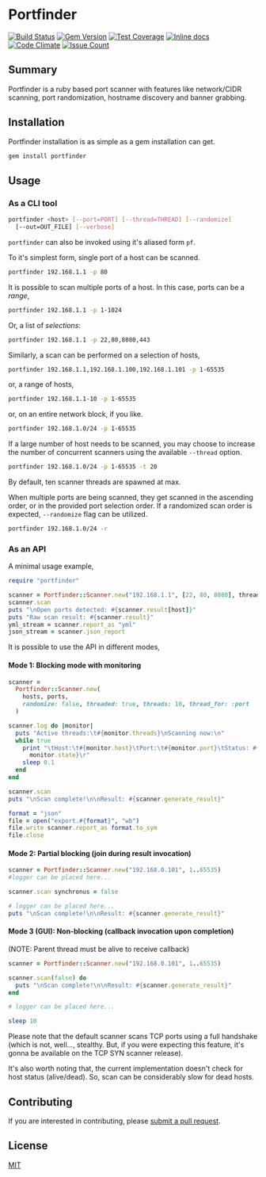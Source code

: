 # Portfinder

[![Build Status](https://travis-ci.org/atshakil/portfinder.svg?branch=master)](https://travis-ci.org/atshakil/portfinder)
[![Gem Version](https://badge.fury.io/rb/portfinder.svg)](https://badge.fury.io/rb/portfinder)
[![Test Coverage](https://codeclimate.com/github/atshakil/portfinder/badges/coverage.svg)](https://codeclimate.com/github/atshakil/portfinder/coverage)
[![Inline docs](http://inch-ci.org/github/atshakil/portfinder.svg?branch=master)](http://inch-ci.org/github/atshakil/portfinder)
[![Code Climate](https://codeclimate.com/github/atshakil/portfinder/badges/gpa.svg)](https://codeclimate.com/github/atshakil/portfinder)
[![Issue Count](https://codeclimate.com/github/atshakil/portfinder/badges/issue_count.svg)](https://codeclimate.com/github/atshakil/portfinder)

## Summary

Portfinder is a ruby based port scanner with features like network/CIDR
scanning, port randomization, hostname discovery and banner grabbing.

## Installation

Portfinder installation is as simple as a gem installation can get.

```sh
gem install portfinder
```

## Usage

### As a CLI tool

```sh
portfinder <host> [--port=PORT] [--thread=THREAD] [--randomize]
  [--out=OUT_FILE] [--verbose]
```

`portfinder` can also be invoked using it's aliased form `pf`.

To it's simplest form, single port of a host can be scanned.

```sh
portfinder 192.168.1.1 -p 80
```

It is possible to scan multiple ports of a host. In this case, ports can be a
*range*,

```sh
portfinder 192.168.1.1 -p 1-1024
```

Or, a list of *selections*:

```sh
portfinder 192.168.1.1 -p 22,80,8080,443
```

Similarly, a scan can be performed on a selection of hosts,

```sh
portfinder 192.168.1.1,192.168.1.100,192.168.1.101 -p 1-65535
```

or, a range of hosts,

```sh
portfinder 192.168.1.1-10 -p 1-65535
```

or, on an entire network block, if you like.

```sh
portfinder 192.168.1.0/24 -p 1-65535
```

If a large number of host needs to be scanned, you may choose to increase the
number of concurrent scanners using the available `--thread` option.

```sh
portfinder 192.168.1.0/24 -p 1-65535 -t 20
```

By default, ten scanner threads are spawned at max.

When multiple ports are being scanned, they get scanned in the ascending order,
or in the provided port selection order. If a randomized scan order is expected,
`--randomize` flag can be utilized.

```sh
portfinder 192.168.1.0/24 -r
```

### As an API

A minimal usage example,

```ruby
require "portfinder"

scanner = Portfinder::Scanner.new("192.168.1.1", [22, 80, 8080], threads = 5)
scanner.scan
puts "\nOpen ports detected: #{scanner.result[host]}"
puts "Raw scan result: #{scanner.result}"
yml_stream = scanner.report_as "yml"
json_stream = scanner.json_report
```

It is possible to use the API in different modes,

#### Mode 1: Blocking mode with monitoring

```ruby
scanner =
  Portfinder::Scanner.new(
    hosts, ports,
    randomize: false, threaded: true, threads: 10, thread_for: :port
  )

scanner.log do |monitor|
  puts "Active threads:\t#{monitor.threads}\nScanning now:\n"
  while true
    print "\tHost:\t#{monitor.host}\tPort:\t#{monitor.port}\tStatus: #{
      monitor.state}\r"
    sleep 0.1
  end
end

scanner.scan
puts "\nScan complete!\n\nResult: #{scanner.generate_result}"

format = "json"
file = open("export.#{format}", "wb")
file.write scanner.report_as format.to_sym
file.close
```

#### Mode 2: Partial blocking (join during result invocation)

```ruby
scanner = Portfinder::Scanner.new("192.168.0.101", 1..65535)
#logger can be placed here...

scanner.scan synchronus = false

# logger can be placed here...
puts "\nScan complete!\n\nResult: #{scanner.generate_result}"
```

#### Mode 3 (GUI): Non-blocking (callback invocation upon completion)

(NOTE: Parent thread must be alive to receive callback)

```ruby
scanner = Portfinder::Scanner.new("192.168.0.101", 1..65535)

scanner.scan(false) do
  puts "\nScan complete!\n\nResult: #{scanner.generate_result}"
end

# logger can be placed here...

sleep 10
```

Please note that the default scanner scans TCP ports using a full handshake
(which is not, well..., stealthy. But, if you were expecting this feature, it's
gonna be available on the TCP SYN scanner release).

It's also worth noting that, the current implementation doesn't check for host
status (alive/dead). So, scan can be considerably slow for dead hosts.

## Contributing

If you are interested in contributing, please [submit a pull request](https://help.github.com/articles/about-pull-requests/).

## License

[MIT](http://opensource.org/licenses/MIT)
